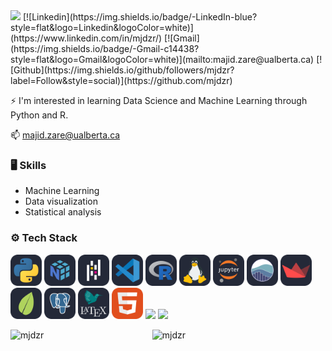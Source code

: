 <img src="https://hitscounter.dev/api/hit?url=https%3A%2F%2Fgithub.com%2Fmjdzr&label=Hits&icon=github&color=%23198754">
[![Linkedin](https://img.shields.io/badge/-LinkedIn-blue?style=flat&logo=Linkedin&logoColor=white)](https://www.linkedin.com/in/mjdzr/)
[![Gmail](https://img.shields.io/badge/-Gmail-c14438?style=flat&logo=Gmail&logoColor=white)](mailto:majid.zare@ualberta.ca)
[![Github](https://img.shields.io/github/followers/mjdzr?label=Follow&style=social)](https://github.com/mjdzr)

⚡ I'm interested in learning Data Science and Machine Learning through Python and R.

📫 [majid.zare@ualberta.ca](mailto:majid.zare@ualberta.ca)

### 🖥 Skills

- Machine Learning
- Data visualization
- Statistical analysis

### ⚙️ Tech Stack
<img src="https://github.com/LelouchFR/skill-icons/blob/main/assets/python-auto.svg" style="width:50px; display:inline;"> <img src="https://github.com/LelouchFR/skill-icons/blob/main/assets/numpy-auto.svg" style="width:50px; display:inline;"> <img src="https://github.com/LelouchFR/skill-icons/blob/main/assets/pandas-auto.svg" style="width:50px; display:inline;"> <img src="https://github.com/LelouchFR/skill-icons/blob/main/assets/vscode-auto.svg" style="width:50px; display:inline;"> <img src="https://github.com/LelouchFR/skill-icons/blob/main/assets/r-auto.svg" style="width:50px; display:inline;"> <img src="https://github.com/LelouchFR/skill-icons/blob/main/assets/linux-auto.svg" style="width:50px; display:inline;"> <img src="https://github.com/LelouchFR/skill-icons/blob/main/assets/jupyter-auto.svg" style="width:50px; display:inline;"> <img src="https://github.com/LelouchFR/skill-icons/blob/main/assets/seaborn-auto.svg" style="width:50px; display:inline;"> <img src="https://github.com/LelouchFR/skill-icons/blob/main/assets/streamlit-auto.svg" style="width:50px; display:inline;"> <img src="https://github.com/LelouchFR/skill-icons/blob/main/assets/leaflet-auto.svg" style="width:50px; display:inline;"> <img src="https://github.com/LelouchFR/skill-icons/blob/main/assets/postgresql-auto.svg" style="width:50px; display:inline;"> <img src="https://github.com/LelouchFR/skill-icons/blob/main/assets/latex-auto.svg" style="width:50px; display:inline;"> <img src="https://github.com/LelouchFR/skill-icons/blob/main/assets/html.svg" style="width:50px; display:inline;"> <img src="https://github.com/LelouchFR/skill-icons/blob/main/assets/javascript.svg" style="width:50px; display:inline;"> <img src="https://github.com/LelouchFR/skill-icons/blob/main/assets/css.svg" style="width:50px;">

<div>
  <img width="45%" align="left" src="https://github-readme-stats.vercel.app/api/top-langs?username=mjdzr&show_icons=true&locale=en&layout=compact" alt="mjdzr" />
  <img width="50%"  src="https://github-readme-streak-stats.herokuapp.com/?user=mjdzr&" alt="mjdzr" />
</div>

